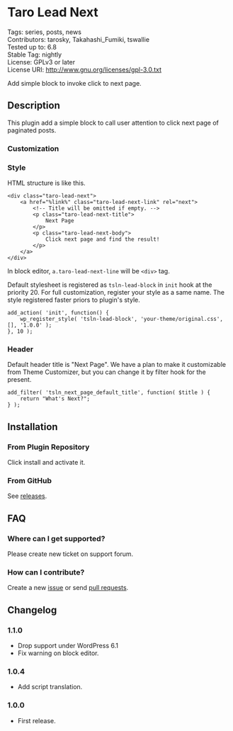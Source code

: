 # Taro Lead Next

Tags: series, posts, news  
Contributors: tarosky, Takahashi_Fumiki, tswallie  
Tested up to: 6.8  
Stable Tag: nightly  
License: GPLv3 or later  
License URI: http://www.gnu.org/licenses/gpl-3.0.txt

Add simple block to invoke click to next page.

## Description

This plugin add a simple block to call user attention to click next page of paginated posts.

### Customization

### Style

HTML structure is like this.

```
<div class="taro-lead-next">
	<a href="%link%" class="taro-lead-next-link" rel="next">
		<!-- Title will be omitted if empty. -->
		<p class="taro-lead-next-title">
			Next Page
		</p>
		<p class="taro-lead-next-body">
			Click next page and find the result!
		</p>
	</a>
</div>
```

In block editor, `a.taro-lead-next-line` will be `<div>` tag.

Default stylesheet is registered as `tsln-lead-block` in `init` hook at the priority 20.
For full customization, register your style as a same name. The style registered faster priors to plugin's style.

```
add_action( 'init', function() {
	wp_register_style( 'tsln-lead-block', 'your-theme/original.css', [], '1.0.0' );
}, 10 );
```

### Header

Default header title is "Next Page". We have a plan to make it customizable from Theme Customizer, but you can change it by filter hook for the present.

```
add_filter( 'tsln_next_page_default_title', function( $title ) {
	return "What's Next?";
} );
```

## Installation

### From Plugin Repository

Click install and activate it.

### From GitHub

See [releases](https://github.com/tarosky/taro-lead-next/releases).

## FAQ

### Where can I get supported?

Please create new ticket on support forum.

### How can I contribute?

Create a new [issue](https://github.com/tarosky/taro-lead-next/issues) or send [pull requests](https://github.com/tarosky/taro-lead-next/pulls).

## Changelog

### 1.1.0

* Drop support under WordPress 6.1
* Fix warning on block editor.

### 1.0.4

* Add script translation.

### 1.0.0

* First release.
